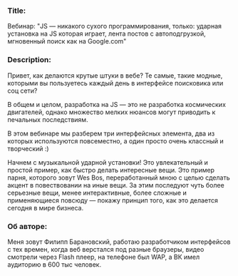 ### Title:

Вебинар: "JS — никакого сухого программирования, только: ударная установка на JS которая играет, лента постов с автоподгрузкой, мгновенный поиск как на Google.com"


### Description:

Привет, как делаются крутые штуки в вебе? Те самые, такие модные, которыми вы пользуетесь каждый день в интерфейсе поисковика или соц сети?

В общем и целом, разработка на JS — это не разработка космических двигателей, однако множество мелких нюансов могут приводить к печальных последствиям.

В этом вебинаре мы разберем три интерфейсных элемента, два из которых используются повсеместно, а один просто очень классный и творческий :)

Начнем с музыкальной ударной установки! Это увлекательный и простой пример, как быстро делать интересные вещи.
Это пример парня, которого зовут Wes Bos, переработанный мною с целью сделать акцент в повествовании на иные вещи. За этим последуют чуть более серьезные вещи, менее интерактивные, более сложные и применяющиеся повсюду — покажу принцип того, как это делается сегодня в мире бизнеса.


### Об авторе:

Меня зовут Филипп Барановский, работаю разработчиком интерфейсов с тех времен, когда веб верстался под разные браузеры, видео смотрели через Flash плеер, на телефоне был WAP, а ВК имел аудиторию в 600 тыс человек.